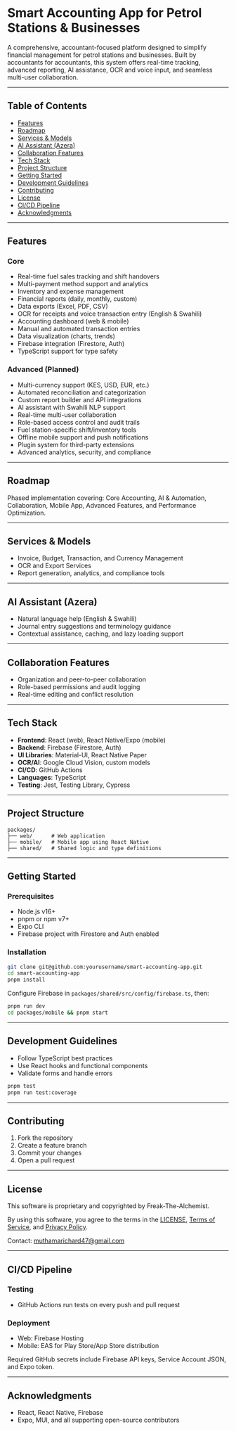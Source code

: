 # Smart Accounting App for Petrol Stations & Businesses

A comprehensive, accountant-focused platform designed to simplify financial management for petrol stations and businesses. Built by accountants for accountants, this system offers real-time tracking, advanced reporting, AI assistance, OCR and voice input, and seamless multi-user collaboration.

---

## Table of Contents

* [Features](#features)
* [Roadmap](#roadmap)
* [Services & Models](#services--models)
* [AI Assistant (Azera)](#ai-assistant-azera)
* [Collaboration Features](#collaboration-features)
* [Tech Stack](#tech-stack)
* [Project Structure](#project-structure)
* [Getting Started](#getting-started)
* [Development Guidelines](#development-guidelines)
* [Contributing](#contributing)
* [License](#license)
* [CI/CD Pipeline](#ci-cd-pipeline)
* [Acknowledgments](#acknowledgments)

---

## Features

### Core

* Real-time fuel sales tracking and shift handovers
* Multi-payment method support and analytics
* Inventory and expense management
* Financial reports (daily, monthly, custom)
* Data exports (Excel, PDF, CSV)
* OCR for receipts and voice transaction entry (English & Swahili)
* Accounting dashboard (web & mobile)
* Manual and automated transaction entries
* Data visualization (charts, trends)
* Firebase integration (Firestore, Auth)
* TypeScript support for type safety

### Advanced (Planned)

* Multi-currency support (KES, USD, EUR, etc.)
* Automated reconciliation and categorization
* Custom report builder and API integrations
* AI assistant with Swahili NLP support
* Real-time multi-user collaboration
* Role-based access control and audit trails
* Fuel station-specific shift/inventory tools
* Offline mobile support and push notifications
* Plugin system for third-party extensions
* Advanced analytics, security, and compliance

---

## Roadmap

Phased implementation covering: Core Accounting, AI & Automation, Collaboration, Mobile App, Advanced Features, and Performance Optimization.

---

## Services & Models

* Invoice, Budget, Transaction, and Currency Management
* OCR and Export Services
* Report generation, analytics, and compliance tools

---

## AI Assistant (Azera)

* Natural language help (English & Swahili)
* Journal entry suggestions and terminology guidance
* Contextual assistance, caching, and lazy loading support

---

## Collaboration Features

* Organization and peer-to-peer collaboration
* Role-based permissions and audit logging
* Real-time editing and conflict resolution

---

## Tech Stack

* **Frontend**: React (web), React Native/Expo (mobile)
* **Backend**: Firebase (Firestore, Auth)
* **UI Libraries**: Material-UI, React Native Paper
* **OCR/AI**: Google Cloud Vision, custom models
* **CI/CD**: GitHub Actions
* **Languages**: TypeScript
* **Testing**: Jest, Testing Library, Cypress

---

## Project Structure

```
packages/
├── web/      # Web application
├── mobile/   # Mobile app using React Native
├── shared/   # Shared logic and type definitions
```

---

## Getting Started

### Prerequisites

* Node.js v16+
* pnpm or npm v7+
* Expo CLI
* Firebase project with Firestore and Auth enabled

### Installation

```bash
git clone git@github.com:yourusername/smart-accounting-app.git
cd smart-accounting-app
pnpm install
```

Configure Firebase in `packages/shared/src/config/firebase.ts`, then:

```bash
pnpm run dev
cd packages/mobile && pnpm start
```

---

## Development Guidelines

* Follow TypeScript best practices
* Use React hooks and functional components
* Validate forms and handle errors

```bash
pnpm test
pnpm run test:coverage
```

---

## Contributing

1. Fork the repository
2. Create a feature branch
3. Commit your changes
4. Open a pull request

---

## License

This software is proprietary and copyrighted by Freak-The-Alchemist.

By using this software, you agree to the terms in the [LICENSE](LICENSE), [Terms of Service](terms.md), and [Privacy Policy](privacy.md).

Contact: [muthamarichard47@gmail.com](mailto:muthamarichard47@gmail.com)

---

## CI/CD Pipeline

### Testing

* GitHub Actions run tests on every push and pull request

### Deployment

* Web: Firebase Hosting
* Mobile: EAS for Play Store/App Store distribution

Required GitHub secrets include Firebase API keys, Service Account JSON, and Expo token.

---

## Acknowledgments

* React, React Native, Firebase
* Expo, MUI, and all supporting open-source contributors
